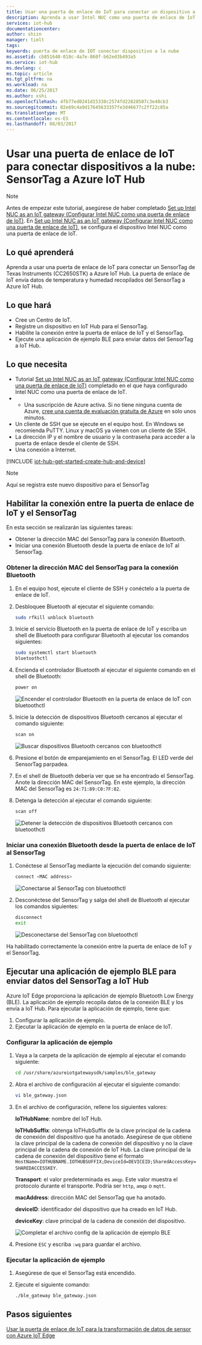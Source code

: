 ```yaml
---
title: Usar una puerta de enlace de IoT para conectar un dispositivo a Azure IoT Hub | Microsoft Docs
description: Aprenda a usar Intel NUC como una puerta de enlace de IoT para conectar un SensorTag de TI y enviar datos del sensor a Azure IoT Hub en la nube.
services: iot-hub
documentationcenter: 
author: shizn
manager: timlt
tags: 
keywords: puerta de enlace de IOT conectar dispositivo a la nube
ms.assetid: cb851648-018c-4a7e-860f-b62ed3b493a5
ms.service: iot-hub
ms.devlang: c
ms.topic: article
ms.tgt_pltfrm: na
ms.workload: na
ms.date: 06/25/2017
ms.author: xshi
ms.openlocfilehash: 4fb77ed0241d15338c2574fd22828507c3e40cb3
ms.sourcegitcommit: 02e69c4a9d17645633357fe3d46677c2ff22c85a
ms.translationtype: MT
ms.contentlocale: es-ES
ms.lasthandoff: 08/03/2017
---
```

# <a name="use-iot-gateway-to-connect-things-to-the-cloud---sensortag-to-azure-iot-hub"></a>Usar una puerta de enlace de IoT para conectar dispositivos a la nube: SensorTag a Azure IoT Hub

> [!NOTE]
> Antes de empezar este tutorial, asegúrese de haber completado [Set up Intel NUC as an IoT gateway (Configurar Intel NUC como una puerta de enlace de IoT)](iot-hub-gateway-kit-c-lesson1-set-up-nuc.md). En [Set up Intel NUC as an IoT gateway (Configurar Intel NUC como una puerta de enlace de IoT)](iot-hub-gateway-kit-c-lesson1-set-up-nuc.md), se configura el dispositivo Intel NUC como una puerta de enlace de IoT.

## <a name="what-you-will-learn"></a>Lo qué aprenderá

Aprenda a usar una puerta de enlace de IoT para conectar un SensorTag de Texas Instruments (CC2650STK) a Azure IoT Hub. La puerta de enlace de IoT envía datos de temperatura y humedad recopilados del SensorTag a Azure IoT Hub.

## <a name="what-you-will-do"></a>Lo que hará

- Cree un Centro de IoT.
- Registre un dispositivo en IoT Hub para el SensorTag.
- Habilite la conexión entre la puerta de enlace de IoT y el SensorTag.
- Ejecute una aplicación de ejemplo BLE para enviar datos del SensorTag a IoT Hub.

## <a name="what-you-need"></a>Lo que necesita

- Tutorial [Set up Intel NUC as an IoT gateway (Configurar Intel NUC como una puerta de enlace de IoT)](iot-hub-gateway-kit-c-lesson1-set-up-nuc.md) completado en el que haya configurado Intel NUC como una puerta de enlace de IoT.
- * Una suscripción de Azure activa. Si no tiene ninguna cuenta de Azure, [cree una cuenta de evaluación gratuita de Azure](https://azure.microsoft.com/free/) en solo unos minutos.
- Un cliente de SSH que se ejecute en el equipo host. En Windows se recomienda PuTTY. Linux y macOS ya vienen con un cliente de SSH.
- La dirección IP y el nombre de usuario y la contraseña para acceder a la puerta de enlace desde el cliente de SSH.
- Una conexión a Internet.

[!INCLUDE [iot-hub-get-started-create-hub-and-device](../../includes/iot-hub-get-started-create-hub-and-device.md)]

> [!NOTE]
> Aquí se registra este nuevo dispositivo para el SensorTag

## <a name="enable-the-connection-between-the-iot-gateway-and-the-sensortag"></a>Habilitar la conexión entre la puerta de enlace de IoT y el SensorTag

En esta sección se realizarán las siguientes tareas:

- Obtener la dirección MAC del SensorTag para la conexión Bluetooth.
- Iniciar una conexión Bluetooth desde la puerta de enlace de IoT al SensorTag.

### <a name="get-the-mac-address-of-the-sensortag-for-bluetooth-connection"></a>Obtener la dirección MAC del SensorTag para la conexión Bluetooth

1. En el equipo host, ejecute el cliente de SSH y conéctelo a la puerta de enlace de IoT.
1. Desbloquee Bluetooth al ejecutar el siguiente comando:

   ```bash
   sudo rfkill unblock bluetooth
   ```

1. Inicie el servicio Bluetooth en la puerta de enlace de IoT y escriba un shell de Bluetooth para configurar Bluetooth al ejecutar los comandos siguientes:

   ```bash
   sudo systemctl start bluetooth
   bluetoothctl
   ```

1. Encienda el controlador Bluetooth al ejecutar el siguiente comando en el shell de Bluetooth:

   ```bash
   power on
   ```

   ![Encender el controlador Bluetooth en la puerta de enlace de IoT con bluetoothctl](./media/iot-hub-iot-gateway-connect-device-to-cloud/8_power-on-bluetooth-controller-at-bluetooth-shell-bluetoothctl.png)

1. Inicie la detección de dispositivos Bluetooth cercanos al ejecutar el comando siguiente:

   ```bash
   scan on
   ```

   ![Buscar dispositivos Bluetooth cercanos con bluetoothctl](./media/iot-hub-iot-gateway-connect-device-to-cloud/9_start-scan-nearby-bluetooth-devices-at-bluetooth-shell-bluetoothctl.png)

1. Presione el botón de emparejamiento en el SensorTag. El LED verde del SensorTag parpadea.
1. En el shell de Bluetooth debería ver que se ha encontrado el SensorTag. Anote la dirección MAC del SensorTag. En este ejemplo, la dirección MAC del SensorTag es `24:71:89:C0:7F:82`.
1. Detenga la detección al ejecutar el comando siguiente:

   ```bash
   scan off
   ```

   ![Detener la detección de dispositivos Bluetooth cercanos con bluetoothctl](./media/iot-hub-iot-gateway-connect-device-to-cloud/10_stop-scanning-nearby-bluetooth-devices-at-bluetooth-shell-bluetoothctl.png)

### <a name="initiate-a-bluetooth-connection-from-the-iot-gateway-to-the-sensortag"></a>Iniciar una conexión Bluetooth desde la puerta de enlace de IoT al SensorTag

1. Conéctese al SensorTag mediante la ejecución del comando siguiente:

   ```bash
   connect <MAC address>
   ```

   ![Conectarse al SensorTag con bluetoothctl](./media/iot-hub-iot-gateway-connect-device-to-cloud/11_connect-to-sensortag-at-bluetooth-shell-bluetoothctl.png)

1. Desconéctese del SensorTag y salga del shell de Bluetooth al ejecutar los comandos siguientes:

   ```bash
   disconnect
   exit
   ```

   ![Desconectarse del SensorTag con bluetoothctl](./media/iot-hub-iot-gateway-connect-device-to-cloud/12_disconnect-from-sensortag-at-bluetooth-shell-bluetoothctl.png)

Ha habilitado correctamente la conexión entre la puerta de enlace de IoT y el SensorTag.

## <a name="run-a-ble-sample-application-to-send-sensortag-data-to-your-iot-hub"></a>Ejecutar una aplicación de ejemplo BLE para enviar datos del SensorTag a IoT Hub

Azure IoT Edge proporciona la aplicación de ejemplo Bluetooth Low Energy (BLE). La aplicación de ejemplo recopila datos de la conexión BLE y los envía a IoT Hub. Para ejecutar la aplicación de ejemplo, tiene que:

1. Configurar la aplicación de ejemplo.
1. Ejecutar la aplicación de ejemplo en la puerta de enlace de IoT.

### <a name="configure-the-sample-application"></a>Configurar la aplicación de ejemplo

1. Vaya a la carpeta de la aplicación de ejemplo al ejecutar el comando siguiente:

   ```bash
   cd /usr/share/azureiotgatewaysdk/samples/ble_gateway
   ```

1. Abra el archivo de configuración al ejecutar el siguiente comando:

   ```bash
   vi ble_gateway.json
   ```

1. En el archivo de configuración, rellene los siguientes valores:

   **IoTHubName**: nombre del IoT Hub.

   **IoTHubSuffix**: obtenga IoTHubSuffix de la clave principal de la cadena de conexión del dispositivo que ha anotado. Asegúrese de que obtiene la clave principal de la cadena de conexión del dispositivo y no la clave principal de la cadena de conexión de IoT Hub. La clave principal de la cadena de conexión del dispositivo tiene el formato `HostName=IOTHUBNAME.IOTHUBSUFFIX;DeviceId=DEVICEID;SharedAccessKey=SHAREDACCESSKEY`.

   **Transport**: el valor predeterminada es `amqp`. Este valor muestra el protocolo durante el transporte. Podría ser `http`, `amqp` o `mqtt`.

   **macAddress**: dirección MAC del SensorTag que ha anotado.

   **deviceID**: identificador del dispositivo que ha creado en IoT Hub.

   **deviceKey**: clave principal de la cadena de conexión del dispositivo.

   ![Completar el archivo config de la aplicación de ejemplo BLE](./media/iot-hub-iot-gateway-connect-device-to-cloud/13_edit-config-file-of-ble-sample.png)

1. Presione `ESC` y escriba `:wq` para guardar el archivo.

### <a name="run-the-sample-application"></a>Ejecutar la aplicación de ejemplo

1. Asegúrese de que el SensorTag está encendido.
1. Ejecute el siguiente comando:

   ```bash
   ./ble_gateway ble_gateway.json
   ```

## <a name="next-steps"></a>Pasos siguientes

[Usar la puerta de enlace de IoT para la transformación de datos de sensor con Azure IoT Edge](iot-hub-gateway-kit-c-use-iot-gateway-for-data-conversion.md)

